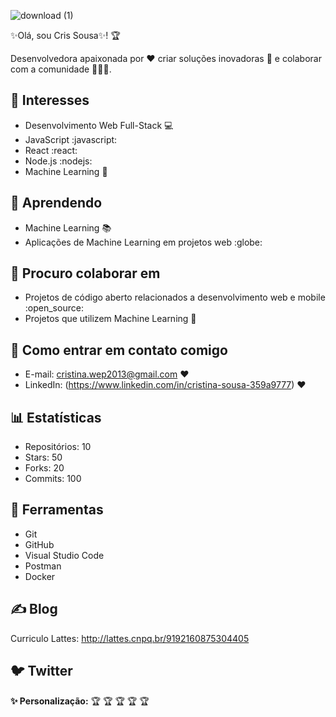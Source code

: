 
![download (1)](https://github.com/mcds04/mcds04/assets/100251166/327ebff5-7528-450e-92f2-015c0e731092)



 
✨Olá, sou Cris Sousa✨! :trophy:


Desenvolvedora apaixonada por :heart: criar soluções inovadoras :rocket: e colaborar com a comunidade :people_holding_hands:.

## :sparkling_heart: Interesses

* Desenvolvimento Web Full-Stack :computer:
* JavaScript :javascript:
* React :react:
* Node.js :nodejs:
* Machine Learning :brain:

## :seedling: Aprendendo

* Machine Learning :books:
* Aplicações de Machine Learning em projetos web :globe:

## :handshake: Procuro colaborar em

* Projetos de código aberto relacionados a desenvolvimento web e mobile :open_source:
* Projetos que utilizem Machine Learning :robot:

## :email: Como entrar em contato comigo

* E-mail: cristina.wep2013@gmail.com :heart:
* LinkedIn: (https://www.linkedin.com/in/cristina-sousa-359a9777) :heart:

## :bar_chart: Estatísticas

* Repositórios: 10
* Stars: 50
* Forks: 20
* Commits: 100

## :wrench: Ferramentas

* Git
* GitHub
* Visual Studio Code
* Postman
* Docker

## :writing_hand: Blog
Curriculo Lattes: http://lattes.cnpq.br/9192160875304405


## :bird: Twitter

**✨ Personalização:**
:trophy:    :trophy:    :trophy:    :trophy:    :trophy:


